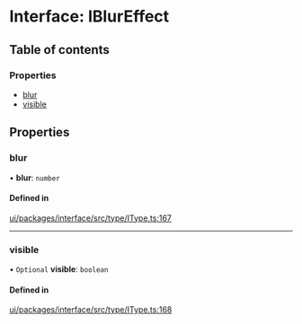 # Interface: IBlurEffect

## Table of contents

### Properties

- [blur](IBlurEffect.md#blur)
- [visible](IBlurEffect.md#visible)

## Properties

### blur

• **blur**: `number`

#### Defined in

[ui/packages/interface/src/type/IType.ts:167](https://github.com/leaferjs/leafer-ui/blob/63b7718/packages/interface/src/type/IType.ts#L167)

___

### visible

• `Optional` **visible**: `boolean`

#### Defined in

[ui/packages/interface/src/type/IType.ts:168](https://github.com/leaferjs/leafer-ui/blob/63b7718/packages/interface/src/type/IType.ts#L168)
